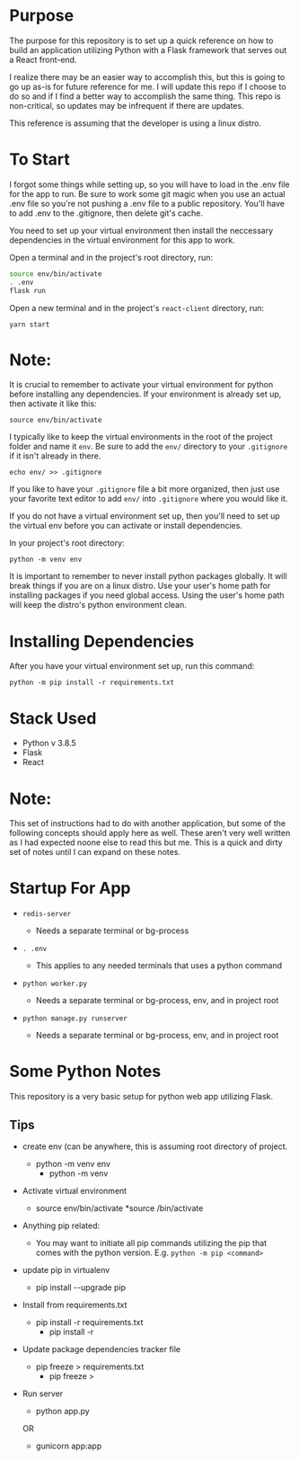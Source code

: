 # Purpose

The purpose for this repository is to set up a quick reference on how to build an application utilizing Python with a Flask framework that serves out a React front-end.

I realize there may be an easier way to accomplish this, but this is going to go up as-is for future reference for me. I will update this repo if I choose to do so and if I find a better way to accomplish the same thing. This repo is non-critical, so updates may be infrequent if there are updates.

This reference is assuming that the developer is using a linux distro. 

# To Start

I forgot some things while setting up, so you will have to load in the .env file for the app to run. Be sure to work some git magic when you use an actual .env file so you're not pushing a .env file to a public repository. You'll have to add .env to the .gitignore, then delete git's cache.

You need to set up your virtual environment then install the neccessary dependencies in the virtual environment for this app to work.

Open a terminal and in the project's root directory, run:

```bash
source env/bin/activate
. .env
flask run
```

Open a new terminal and in the project's `react-client` directory, run:

`yarn start`

# Note:

It is crucial to remember to activate your virtual environment for python before installing any dependencies. If your environment is already set up, then activate it like this:

`source env/bin/activate`

I typically like to keep the virtual environments in the root of the project folder and name it `env`. Be sure to add the `env/` directory to your `.gitignore` if it isn't already in there.

`echo env/ >> .gitignore`

If you like to have your `.gitignore` file a bit more organized, then just use your favorite text editor to add `env/` into `.gitignore` where you would like it.

If you do not have a virtual environment set up, then you'll need to set up the virtual env before you can activate or install dependencies. 

In your project's root directory:

`python -m venv env`

It is important to remember to never install python packages globally. It will break things if you are on a linux distro. Use your user's home path for installing packages if you need global access. Using the user's home path will keep the distro's python environment clean.

# Installing Dependencies

After you have your virtual environment set up, run this command:

`python -m pip install -r requirements.txt`

# Stack Used

* Python v 3.8.5
* Flask
* React

# Note:

This set of instructions had to do with another application, but some of the following concepts should apply here as well. These aren't very well written as I had expected noone else to read this but me. This is a quick and dirty set of notes until I can expand on these notes.

# Startup For App

* `redis-server`
  * Needs a separate terminal or bg-process

* `. .env`
  * This applies to any needed terminals that uses a python command

* `python worker.py`
  * Needs a separate terminal or bg-process, env, and in project root

* `python manage.py runserver`
  * Needs a separate terminal or bg-process, env, and in project root

# Some Python Notes

This repository is a very basic setup for python web app utilizing Flask.

## Tips

* create env (can be anywhere, this is assuming root directory of project.
  * python -m venv env
    * python -m venv <env name>

* Activate virtual environment
  * source env/bin/activate
    *source <path to env>/bin/activate

* Anything pip related:
  * You may want to initiate all pip commands utilizing the pip that comes with the python version. E.g. `python -m pip <command>`

* update pip in virtualenv
  * pip install --upgrade pip

* Install from requirements.txt
  * pip install -r requirements.txt
    * pip install -r <name of file>

* Update package dependencies tracker file
  * pip freeze > requirements.txt
    * pip freeze > <name of file>

* Run server
  * python app.py

  OR

  * gunicorn app:app
